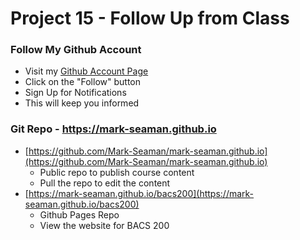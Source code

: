 # Project 15 - Follow Up from Class


### Follow My Github Account
* Visit my [Github Account Page](https://github.com/Mark-Seaman)
* Click on the "Follow" button
* Sign Up for Notifications
* This will keep you informed


### Git Repo - https://mark-seaman.github.io
* [https://github.com/Mark-Seaman/mark-seaman.github.io](https://github.com/Mark-Seaman/mark-seaman.github.io)
    * Public repo to publish course content
    * Pull the repo to edit the content
* [https://mark-seaman.github.io/bacs200](https://mark-seaman.github.io/bacs200)
    * Github Pages Repo
    * View the website for BACS 200
